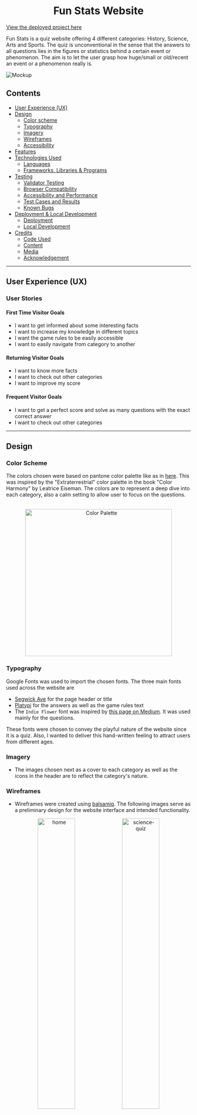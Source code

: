 <h1 align="center">Fun Stats Website</h1>

[View the deployed project here](https://mtelewa.github.io/fun-stats)

Fun Stats is a quiz website offering 4 different categories: History, Science, Arts and Sports. The quiz is unconventional in the sense that the answers to all questions lies in the figures or statistics behind a certain event or phenomenon. The aim is to let the user grasp how huge/small or old/recent an event or a phenomenon really is.

![Mockup](documentation/features/mockup.png)

## Contents
* [User Experience (UX)](#user-experience-ux) 
* [Design](#design)
    * [Color scheme](#color-scheme)
    * [Typography](#typography)
    * [Imagery](#imagery)
    * [Wireframes](#wireframes)
    * [Accessibility](#accessibility)
* [Features](#features)
* [Technologies Used](#technologies-used)
    * [Languages](#languages)
    * [Frameworks, Libraries & Programs](#frameworks-libraries--programs)
* [Testing](#testing)
    * [Validator Testing](#validator-testing)
    * [Browser Compatibility](#browser-compatibility)
    * [Accessibility and Performance](#accessibility-and-performance)
    * [Test Cases and Results](#test-cases-and-results)
    * [Known Bugs](#known-bugs)
* [Deployment & Local Development](#deployment--local-development)
    * [Deployment](#deployment)
    * [Local Development](#local-development)
* [Credits](#credits)
    * [Code Used](#code-used)
    * [Content](#content)
    * [Media](#media)
    * [Acknowledgement](#acknowledgement)

- - -

## User Experience (UX)

### User Stories

#### First Time Visitor Goals

* I want to get informed about some interesting facts
* I want to increase my knowledge in different topics
* I want the game rules to be easily accessible
* I want to easily navigate from category to another


#### Returning Visitor Goals

* I want to know more facts 
* I want to check out other categories
* I want to improve my score

#### Frequent Visitor Goals

* I want to get a perfect score and solve as many questions with the exact correct answer
* I want to check out other categories

- - -

## Design

### Color Scheme

The colors chosen were based on pantone color palette like as in [here](https://icolorpalette.com/color/pantone-10239-c). This was inspired by the "Extraterrestrial" color palette in the book "Color Harmony" by Leatrice Eiseman. The colors are to represent a deep dive into each category, also a calm setting to allow user to focus on the questions.
<br>
<br>

<p align="center">
    <img src="documentation/design/color-palette.png" alt="Color Palette" height="400px">
</p>


### Typography

Google Fonts was used to import the chosen fonts. The three main fonts used across the website are

* [Segwick Ave](https://fonts.google.com/specimen/Sedgwick+Ave) for the page header or title
* [Platypi](https://fonts.google.com/specimen/Platypi) for the answers as well as the game rules text
* The `Indie Flower` font was inspired by [this page on Medium](https://bootcamp.uxdesign.cc/10-best-script-and-handwritten-google-fonts-afc4b77fdb0c). It was used mainly for the questions.

These fonts were chosen to convey the playful nature of the website since it is a quiz. Also, I wanted to deliver this hand-written feeling to attract users from different ages.

### Imagery

* The images chosen next as a cover to each category as well as the icons in the header are to reflect the category's nature.

### Wireframes

* Wireframes were created using [balsamiq](https://balsamiq.com/). The following images serve as a preliminary design for the website interface and intended functionality.

<p align="center">
<img src="documentation/design/index.png" alt="home" width="45%">
<img src="documentation/design/science.png" alt="science-quiz" width="45%">
</p>

<p align="center">
<img src="documentation/design/science_almost_correct.png" alt="home" width="45%">
<img src="documentation/design/science_bullseye.png" alt="science-quiz" width="45%">
</p>


### Accessibility

The website is as accessible as possible. Specifically by following these good-practice guidelines

* Accessible Rich Internet Applications (Aria) labels on interactive elements, links and icons
* Semantic HTML
* Using a hover state on all buttons on the website



- - - 

### Features

The website consists of 
* 

The main features of the website are

* 



* Future Implementations that shall allow returning and frequent users to visit more often

    *  After getting 10 correct answers, the difficulty level goes up, so now your answer has to be the exact correct answer. 

- - -

## Technologies Used

### Languages

* HTML5
* CSS3
* JavaScript

### Frameworks, Libraries & Programs 

* [Git](https://git-scm.com/) for version control

* [Github](https://github.com/) to store code and other files

* [GitPod](https://gitpod.io/) IDE to create and edit the codes

* [Google Fonts](https://fonts.google.com/) to import the fonts used on the website.

* [Google Developer Tools](https://developers.google.com/web/tools) for troubleshooting, checking responsiveness and styling

* [Fontawesome](https://fontawesome.com/) for the icons near the header

* [Ilovemage](https://www.iloveimg.com/) to compress and resize images

* [Cloud Convert](https://cloudconvert.com/jpg-to-webp) to convert jpg to webp images

* [Techsini](https://techsini.com/multi-mockup/) to show the website image on a range of devices

* [Lighthouse](https://chromewebstore.google.com/detail/lighthouse/blipmdconlkpinefehnmjammfjpmpbjk) to check the performance, quality, and correctness of the webpage

* [Web Disability Simulator](https://chrome.google.com/webstore/detail/web-disability-simulator/olioanlbgbpmdlgjnnampnnlohigkjla) to simulate other accessibility needs

* [Color Picker](https://imagecolorpicker.com/en)

* [balsamiq](https://balsamiq.com/)


- - -


## Testing

### Validator Testing



### Browser Compatibility

* Testing has been carried out on the following browsers :
    * Chrome 123.0.6312.86 (Official Build) (64-bit)
    * Chrome 123.0.6312.99
    * Firefox 124.0.1 (64-bit) 

### Accessibility and performance




### Test Cases and Results

The following test cases were performed on each page

`index.html`

| Feature | Expected Outcome | Testing Performed | Result | Pass/Fail |
| --- | --- | --- | --- | --- |





### Known Bugs

* 


- - -


## Deployment & Local Development

### Deployment

The website is deployed using GitHub Pages. To Deploy the website:

1. Go to the [fun-stats](https://github.com/mtelewa/fun-stats/) repository for this project on Github - this was the initial name of the website
2. Navigate to settings/pages
3. From the source dropdown select "Deploy from a branch" and press save
4. The site has now been deployed and the website goes live

### Local Development

#### How to Fork

To fork the repository:

1. Go to the [fun-stats](https://github.com/mtelewa/fun-stats/) repository
2. Click the "Fork" button in the top right corner.

#### How to Clone

To clone the repository:

1. Go to the [fun-stats](https://github.com/mtelewa/fun-stats/) repository
2. Click on the "Code" button, select "SSH" and copy the link
3. Open the terminal and change the current working directory to the location you want the cloned directory to be in
4. Use the command `git clone git@github.com:mtelewa/fun-stats.git` into the terminal

Note: For step no.4 to work, first generate SSH keys and add your generated key in Account Settings -> SSH Keys. More on this can be found on the [github docs](https://docs.github.com/en/authentication/connecting-to-github-with-ssh/adding-a-new-ssh-key-to-your-github-account).

- - -

## Credits

### Code Used

* Hover to zoom effect [snippet](https://www.w3schools.com/howto/howto_css_zoom_hover.asp)
* Add hyperlink to background image [snippet](https://stackoverflow.com/questions/3778611/how-do-i-add-a-hyperlink-to-a-background-image)
* Modal window [snippet](https://www.w3schools.com/howto/howto_css_modals.asp)
* Create an array with random numbers [snippet](https://stackoverflow.com/questions/5836833/create-an-array-with-random-values)
* Slider styling [snippet](https://blog.logrocket.com/creating-custom-css-range-slider-javascript-upgrades/)

### Content

* 

### Media

* [Arts image](https://www.freepik.com/free-vector/hand-drawn-picasso-style-illustration_30116612.htm#fromView=search&page=1&position=28&uuid=295e314d-5d8b-44e0-aaad-a850a83522c4)
* [Science image](https://www.freepik.com/free-photo/dna-closely_922865.htm#fromView=search&page=1&position=14&uuid=0a791cee-f404-42cf-b709-93f87efbe547)
* [Sports image](https://unsplash.com/photos/group-of-men-playing-soccer-DRtKiuN9_Mk)
* [Histoty image](https://www.freepik.com/free-photo/books-library_9282653.htm#fromView=search&page=1&position=0&uuid=80eae2e5-56c0-460d-abce-7f36864e2de8)



### Acknowledgement

I would like to thank my Code Institute mentor Jubril Akolade for his feedback and support
